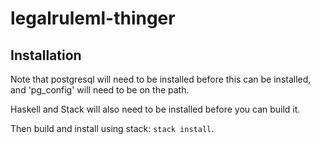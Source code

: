 # legalruleml-thinger

## Installation

Note that postgresql will need to be installed before this can be installed, and 'pg\_config' will need to be on the path.

Haskell and Stack will also need to be installed before you can build it.

Then build and install using stack: `stack install`.
